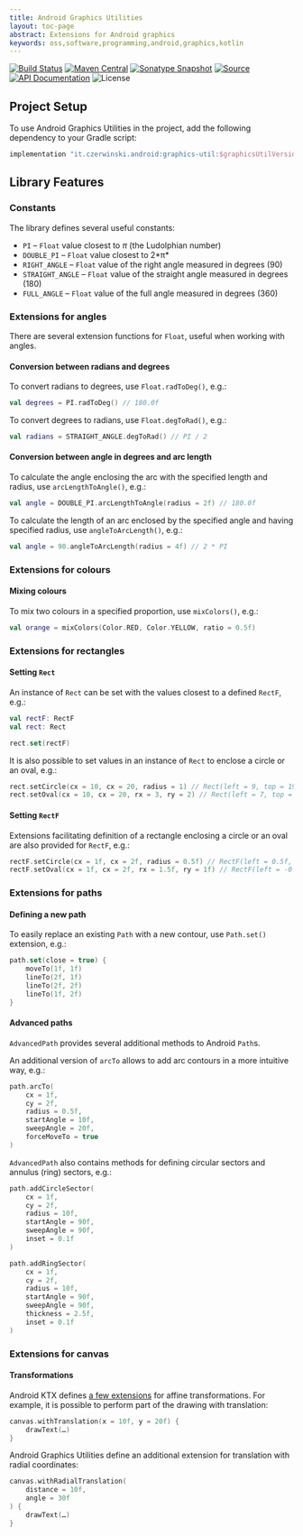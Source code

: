 ```yaml
---
title: Android Graphics Utilities
layout: toc-page
abstract: Extensions for Android graphics
keywords: oss,software,programming,android,graphics,kotlin
---
```


[![Build Status](https://travis-ci.org/sczerwinski/android-graphics-util.svg?branch=develop)](https://travis-ci.org/sczerwinski/android-graphics-util)
[![Maven Central](https://img.shields.io/maven-central/v/it.czerwinski.android/graphics-util.svg)](https://repo1.maven.org/maven2/it/czerwinski/android/graphics-util/)
[![Sonatype Snapshot](https://img.shields.io/nexus/s/https/oss.sonatype.org/it.czerwinski.android/graphics-util.svg)](https://oss.sonatype.org/content/repositories/snapshots/it/czerwinski/android/graphics-util/)
[![Source](https://img.shields.io/badge/source-GitHub-blue.svg)](https://github.com/sczerwinski/android-graphics-util)
[![API Documentation](https://img.shields.io/badge/api-docs-blue.svg)](./docs)
![License](https://img.shields.io/github/license/sczerwinski/android-graphics-util.svg)

## Project Setup

To use Android Graphics Utilities in the project, add the following dependency
to your Gradle script:
```groovy
implementation "it.czerwinski.android:graphics-util:$graphicsUtilVersion"
```

## Library Features

### Constants

The library defines several useful constants:
* `PI` – `Float` value closest to _&pi;_ (the Ludolphian number)
* `DOUBLE_PI` – `Float` value closest to 2*&pi;*
* `RIGHT_ANGLE` – `Float` value of the right angle measured in degrees (90)
* `STRAIGHT_ANGLE` – `Float` value of the straight angle measured in degrees (180)
* `FULL_ANGLE` – `Float` value of the full angle measured in degrees (360)

### Extensions for angles

There are several extension functions for `Float`, useful when working with angles.

#### Conversion between radians and degrees

To convert radians to degrees, use `Float.radToDeg()`, e.g.:
```kotlin
val degrees = PI.radToDeg() // 180.0f
```

To convert degrees to radians, use `Float.degToRad()`, e.g.:
```kotlin
val radians = STRAIGHT_ANGLE.degToRad() // PI / 2
```

#### Conversion between angle in degrees and arc length

To calculate the angle enclosing the arc with the specified length and radius,
use `arcLengthToAngle()`, e.g.:
```kotlin
val angle = DOUBLE_PI.arcLengthToAngle(radius = 2f) // 180.0f
```

To calculate the length of an arc enclosed by the specified angle and having specified radius,
use `angleToArcLength()`, e.g.:
```kotlin
val angle = 90.angleToArcLength(radius = 4f) // 2 * PI
```

### Extensions for colours

#### Mixing colours

To mix two colours in a specified proportion, use `mixColors()`, e.g.:
```kotlin
val orange = mixColors(Color.RED, Color.YELLOW, ratio = 0.5f)
```

### Extensions for rectangles

#### Setting `Rect`

An instance of `Rect` can be set with the values closest to a defined `RectF`, e.g.:
```kotlin
val rectF: RectF
val rect: Rect

rect.set(rectF)
```

It is also possible to set values in an instance of `Rect` to enclose
a circle or an oval, e.g.:
```kotlin
rect.setCircle(cx = 10, cx = 20, radius = 1) // Rect(left = 9, top = 19, right = 11, bottom = 21)
rect.setOval(cx = 10, cx = 20, rx = 3, ry = 2) // Rect(left = 7, top = 18, right = 13, bottom = 22)
```

#### Setting `RectF`

Extensions facilitating definition of a rectangle enclosing a circle or an oval
are also provided for `RectF`, e.g.:
```kotlin
rectF.setCircle(cx = 1f, cx = 2f, radius = 0.5f) // RectF(left = 0.5f, top = 1.5f, right = 1.5f, bottom = 2.5f)
rectF.setOval(cx = 1f, cx = 2f, rx = 1.5f, ry = 1f) // RectF(left = -0.5f, top = 1f, right = 2.5f, bottom = 3f)
```

### Extensions for paths

#### Defining a new path

To easily replace an existing `Path` with a new contour,
use `Path.set()` extension, e.g.:
```kotlin
path.set(close = true) {
    moveTo(1f, 1f)
    lineTo(2f, 1f)
    lineTo(2f, 2f)
    lineTo(1f, 2f)
}
```

#### Advanced paths

`AdvancedPath` provides several additional methods to Android `Path`s.

An additional version of `arcTo` allows to add arc contours in a more intuitive way, e.g.:
```kotlin
path.arcTo(
    cx = 1f,
    cy = 2f,
    radius = 0.5f,
    startAngle = 10f,
    sweepAngle = 20f,
    forceMoveTo = true
)
```

`AdvancedPath` also contains methods for defining circular sectors and annulus (ring) sectors, e.g.:
```kotlin
path.addCircleSector(
    cx = 1f,
    cy = 2f,
    radius = 10f,
    startAngle = 90f,
    sweepAngle = 90f,
    inset = 0.1f
)

path.addRingSector(
    cx = 1f,
    cy = 2f,
    radius = 10f,
    startAngle = 90f,
    sweepAngle = 90f,
    thickness = 2.5f,
    inset = 0.1f
)
```

### Extensions for canvas

#### Transformations

Android KTX defines [a few extensions](https://android.github.io/android-ktx/core-ktx/androidx.graphics/android.graphics.-canvas/index.html)
for affine transformations. For example, it is possible to perform
part of the drawing with translation:
```kotlin
canvas.withTranslation(x = 10f, y = 20f) {
    drawText(…)
}
```

Android Graphics Utilities define an additional extension for translation with radial coordinates:
```kotlin
canvas.withRadialTranslation(
    distance = 10f,
    angle = 30f
) {
    drawText(…)
}
```

